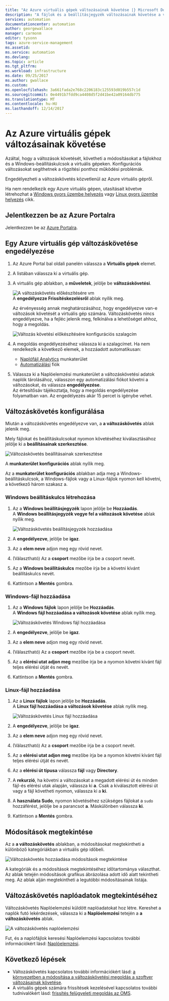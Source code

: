 ```yaml
---
title: "Az Azure virtuális gépek változásainak követése |} Microsoft Docs"
description: "A fájlok és a beállításjegyzék változásainak követése a virtuális gépek a változáskövetés segítségével."
services: automation
documentationcenter: automation
author: georgewallace
manager: carmonm
editor: tysonn
tags: azure-service-management
ms.assetid: 
ms.service: automation
ms.devlang: 
ms.topic: article
ms.tgt_pltfrm: 
ms.workload: infrastructure
ms.date: 09/25/2017
ms.author: gwallace
ms.custom: 
ms.openlocfilehash: 3a661fada2e768c2206183c125593d019b557c1d
ms.sourcegitcommit: 0e4491b7fdd9ca4408d5f2d41be42a09164db775
ms.translationtype: MT
ms.contentlocale: hu-HU
ms.lasthandoff: 12/14/2017
---
```

# <a name="track-changes-in-your-azure-virtual-machines"></a>Az Azure virtuális gépek változásainak követése

Azáltal, hogy a változások követését, követheti a módosításokat a fájlokhoz és a Windows-beállításkulcsok a virtuális gépeken. Konfigurációs változásokat segíthetnek a rögzítési ponthoz működési problémák.

Engedélyezheti a változáskövetés közvetlenül az Azure virtuális gépről.

Ha nem rendelkezik egy Azure virtuális gépen, utasításait követve létrehozhat a [Windows gyors üzembe helyezés](../virtual-machines/windows/quick-create-portal.md) vagy [Linux gyors üzembe helyezés](../virtual-machines/linux/quick-create-portal.md) cikk.

## <a name="sign-in-to-the-azure-portal"></a>Jelentkezzen be az Azure Portalra
Jelentkezzen be az [Azure Portalra](https://portal.azure.com/).

## <a name="enable-change-tracking-for-an-azure-virtual-machine"></a>Egy Azure virtuális gép változáskövetése engedélyezése

1. Az Azure Portal bal oldali panelén válassza a **Virtuális gépek** elemet.
2. A listában válassza ki a virtuális gép.
3. A virtuális gép ablakban, a **műveletek**, jelölje be **változáskövetési**. 

   ![A változáskövetés előkészítésére vm](./media/automation-vm-change-tracking/change-onboard-vm-blade.png)  
    A **engedélyezze Frissítéskezelésről** ablak nyílik meg.

    Az érvényesség annak meghatározásához, hogy engedélyezve van-e változások követését a virtuális gép számára. Változáskövetés nincs engedélyezve, ha a fejléc jelenik meg, felkínálva a lehetőséget ahhoz, hogy a megoldás.

   ![Változás követési előkészítésére konfigurációs szalagcím](./media/automation-vm-change-tracking/change-onboard-banner.png)

4. A megoldás engedélyezéséhez válassza ki a szalagcímet. Ha nem rendelkezik a következő elemek, a hozzáadott automatikusan:

   * [Naplófájl Analytics](../log-analytics/log-analytics-overview.md) munkaterület
   * [Automatizálási](../automation/automation-offering-get-started.md) fiók

5. Válassza ki a Naplóelemzési munkaterület a változáskövetési adatok naplók tárolásához, válasszon egy automatizálási fiókot követni a változásokat, és válassza **engedélyezése**.  
    Az értesítősáv tájékoztatja, hogy a megoldás engedélyezése folyamatban van. Az engedélyezés akár 15 percet is igénybe vehet.

## <a name="configure-change-tracking"></a>Változáskövetés konfigurálása

Miután a változáskövetés engedélyezve van, a **a változáskövetés** ablak jelenik meg. 

Mely fájlokat és beállításkulcsokat nyomon követéséhez kiválasztásához jelölje ki a **beállításainak szerkesztése**.

   ![Változáskövetés beállításainak szerkesztése](./media/automation-vm-change-tracking/change-edit-settings.png)

   A **munkaterület konfigurációs** ablak nyílik meg. 

Az a **munkaterület konfigurációs** ablakban adja meg a Windows-beállításkulcsok, a Windows-fájlok vagy a Linux-fájlok nyomon kell követni, a következő három szakasz a.

### <a name="add-a-windows-registry-key"></a>Windows beállításkulcs létrehozása

1. Az a **Windows beállításjegyzék** lapon jelölje be **Hozzáadás**.  
    A **Windows beállításjegyzék vegye fel a változások követése** ablak nyílik meg.

   ![Változáskövetés beállításjegyzék hozzáadása](./media/automation-vm-change-tracking/change-add-registry.png)

2. A **engedélyezve**, jelölje be **igaz**.
3. Az a **elem neve** adjon meg egy rövid nevet.
4. (Választható) Az a **csoport** mezőbe írja be a csoport nevét.
5. Az a **Windows beállításkulcs** mezőbe írja be a követni kívánt beállításkulcs nevét.
6. Kattintson a **Mentés** gombra.

### <a name="add-a-windows-file"></a>Windows-fájl hozzáadása

1. Az a **Windows fájlok** lapon jelölje be **Hozzáadás**.  
    A **Windows fájl hozzáadása a változások követése** ablak nyílik meg.

   ![Változáskövetés Windows fájl hozzáadása](./media/automation-vm-change-tracking/change-add-win-file.png)

2. A **engedélyezve**, jelölje be **igaz**.
3. Az a **elem neve** adjon meg egy rövid nevet.
4. (Választható) Az a **csoport** mezőbe írja be a csoport nevét.
5. Az a **elérési utat adjon meg** mezőbe írja be a nyomon követni kívánt fájl teljes elérési útját és nevét.
6. Kattintson a **Mentés** gombra.

### <a name="add-a-linux-file"></a>Linux-fájl hozzáadása

1. Az a **Linux fájlok** lapon jelölje be **Hozzáadás**.  
    A **Linux fájl hozzáadása a változások követése** ablak nyílik meg.

   ![Változáskövetés Linux fájl hozzáadása](./media/automation-vm-change-tracking/change-add-linux-file.png)

2. A **engedélyezve**, jelölje be **igaz**.
3. Az a **elem neve** adjon meg egy rövid nevet.
4. (Választható) Az a **csoport** mezőbe írja be a csoport nevét.
5. Az a **elérési utat adjon meg** mezőbe írja be a nyomon követni kívánt fájl teljes elérési útját és nevét.
6. Az a **elérési út típusa** válassza **fájl** vagy **Directory**.
7. A **rekurzió**, ha követni a változásokat a megadott elérési út és minden fájl-és elérési utak alapján, válassza ki **a**. Csak a kiválasztott elérési út vagy a fájl követheti nyomon, válassza ki a **ki**.
8. A **használata Sudo**, nyomon követéséhez szükséges fájlokat a `sudo` hozzáférést, jelölje be a parancsot **a**. Máskülönben válassza **ki**.
9. Kattintson a **Mentés** gombra.

## <a name="view-changes"></a>Módosítások megtekintése

Az a **a változáskövetés** ablakban, a módosításokat megtekintheti a különböző kategóriákban a virtuális gép időbeli.

   ![Változáskövetés hozzáadása módosítások megtekintése](./media/automation-vm-change-tracking/change-view-changes.png)

A kategóriák és a módosítások megtekintéséhez időtartománya választhat. Az ablak tetején módosítások grafikus ábrázolása adott idő alatt tekintheti meg. Az ablak alján megtekintheti a legutóbbi módosításainak listája.

## <a name="view-change-tracking-log-data"></a>Változáskövetés naplóadatok megtekintéséhez

Változáskövetés Naplóelemzési küldött naplóadatokat hoz létre. Kereshet a naplók futó lekérdezések, válassza ki a **Naplóelemzési** tetején a **a változáskövetés** ablak.

   ![A változáskövetés naplóelemzési](./media/automation-vm-change-tracking/change-log-analytics.png)

Fut, és a naplófájlok keresési Naplóelemzési kapcsolatos további információkért lásd: [Naplóelemzési](../log-analytics/log-analytics-overview.md).

## <a name="next-steps"></a>Következő lépések

* Változáskövetés kapcsolatos további információkért lásd: [a környezetben a módosítása a változáskövetési megoldás a szoftver változásainak követése](../log-analytics/log-analytics-change-tracking.md).
* A virtuális gépek számára frissítések kezelésével kapcsolatos további tudnivalókért lásd: [frissítés felügyeleti megoldás az OMS](../operations-management-suite/oms-solution-update-management.md).
